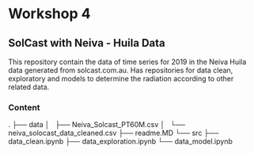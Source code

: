 # Workshop 4

## SolCast with Neiva - Huila Data 

This repository contain the data of time series for 2019 in the Neiva Huila data generated from solcast.com.au. Has repositories for data clean, exploratory and models to determine the radiation according to other related data.

### Content


.
├── data
│   ├── Neiva_Solcast_PT60M.csv
│   └── neiva_solocast_data_cleaned.csv
├── readme.MD
└── src
    ├── data_clean.ipynb
    ├── data_exploration.ipynb
    └── data_model.ipynb

